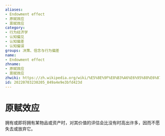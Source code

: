 ```yaml
---
aliases:
- Endowment effect
- 原赋效应
- 禀赋效应
category:
- 行为经济学
- 认知偏见
- 认知偏差
- 认知偏误
groups: 决策、信念与行为偏差
name:
- Endowment effect
zhname:
- 原赋效应
- 禀赋效应
zhwiki: https://zh.wikipedia.org/wiki/%E5%8E%9F%E8%B3%A6%E6%95%88%E6%87%89
id: 20220703230205_849a4e9e3bfd423d
---
```


# 原赋效应

拥有或即将拥有某物品或资产时，对其价值的评估会比没有时高出许多，因而不愿失去或放弃它。
